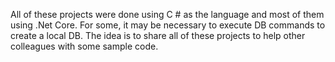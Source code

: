 All of these projects were done using C # as the language and most of them using .Net Core.
For some, it may be necessary to execute DB commands to create a local DB.
The idea is to share all of these projects to help other colleagues with some sample code.
